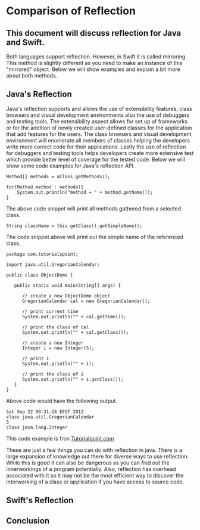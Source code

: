 # Comparison of Reflection
## This document will discuss reflection for Java and Swift.
Both languages support reflection. However, in Swift it is called mirroring. This method is slightly different as you need to make an instance of this "mirrored" object. Below we will show examples and explain a bit more about both methods.

## Java's Reflection
Java's reflection supports and allows the use of extensibility features, class browsers and visual development environments also the use of debuggers and testing tools. The extensibility aspect allows for set up of frameworks or for the addition of newly created user-defined classes for the application that add features for the users. The class browsers and visual development environment will enumerate all members of classes helping the developers write more correct code for their applications. Lastly the use of reflection for debuggers and testing tools helps developers create more extensive test which provide better level of coverage for the tested code. Below we will show some code examples for Java's reflection API.

```
Method[] methods = aClass.getMethods();

for(Method method : methods){
    System.out.println("method = " + method.getName());
}
```
The above code snippet will print all methods gathered from a selected class. 
```
String className = this.getClass().getSimpleName();
```
The code snippet above will print out the simple name of the referenced class.
```
package com.tutorialspoint;

import java.util.GregorianCalendar;

public class ObjectDemo {

   public static void main(String[] args) {

      // create a new ObjectDemo object
      GregorianCalendar cal = new GregorianCalendar();

      // print current time
      System.out.println("" + cal.getTime());

      // print the class of cal
      System.out.println("" + cal.getClass());

      // create a new Integer
      Integer i = new Integer(5);

      // print i
      System.out.println("" + i);

      // print the class of i
      System.out.println("" + i.getClass());
   }
}
```
Above code would have the following output.
```
Sat Sep 22 00:31:24 EEST 2012
class java.util.GregorianCalendar
5
class java.lang.Integer
```
This code example is fron [Tutorialpoint.com](https://www.tutorialspoint.com/java/lang/object_getclass.htm)

These are just a few things you can do with reflection in java. There is a large expansion of knowledge out there for diverse ways to use reflection. While this is good it can also be dangerous as you can find out the innerworkings of a program potentially. Also, reflection has overhead associated with it so it may not be the most efficient way to discover the interworking of a class or application if you have access to source code.

## Swift's Reflection

## Conclusion
